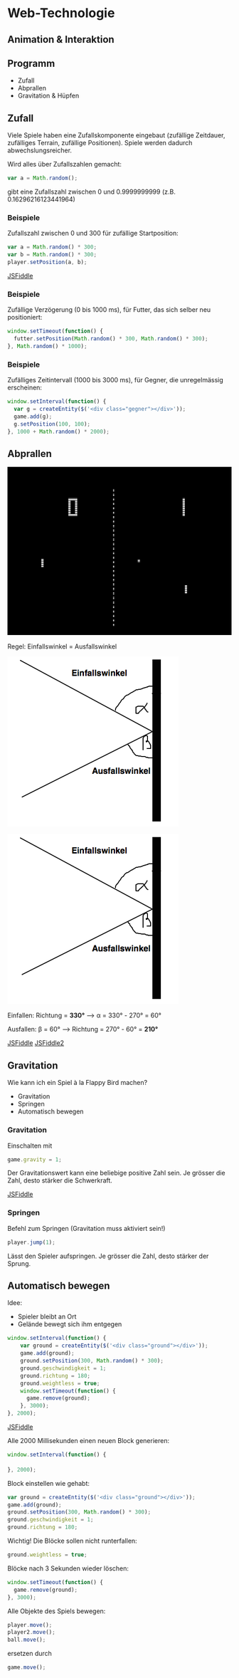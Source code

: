 # Web-Technologie

## Animation & Interaktion



## Programm

* Zufall
* Abprallen
* Gravitation & Hüpfen



## Zufall

Viele Spiele haben eine Zufallskomponente eingebaut (zufällige Zeitdauer, zufälliges Terrain, zufällige Positionen). Spiele werden dadurch abwechslungsreicher.

Wird alles über Zufallszahlen gemacht:

```js
var a = Math.random();
```

gibt eine Zufallszahl zwischen 0 und 0.9999999999 (z.B. 0.16296216123441964)


### Beispiele

Zufallszahl zwischen 0 und 300 für zufällige Startposition:

```js
var a = Math.random() * 300;
var b = Math.random() * 300;
player.setPosition(a, b);
```

[JSFiddle](http://jsfiddle.net/zzoxakrf/)


### Beispiele

Zufällige Verzögerung (0 bis 1000 ms), für Futter, das sich selber neu positioniert:

```js
window.setTimeout(function() {
  futter.setPosition(Math.random() * 300, Math.random() * 300);
}, Math.random() * 1000);
```


### Beispiele

Zufälliges Zeitintervall (1000 bis 3000 ms), für Gegner, die unregelmässig erscheinen:

```js
window.setInterval(function() {
  var g = createEntity($('<div class="gegner"></div>'));
  game.add(g);
  g.setPosition(100, 100);
}, 1000 + Math.random() * 2000);
```



## Abprallen

![](images/pong.png)


Regel: Einfallswinkel = Ausfallswinkel

![](images/winkel.png)


![](images/winkel.png)

Einfallen: Richtung = **330°** --> &alpha; = 330° - 270° = 60°

Ausfallen: &beta; = 60° --> Richtung = 270° - 60° = **210°**

[JSFiddle](http://jsfiddle.net/4yqjx5cv/1/)
[JSFiddle2](http://jsfiddle.net/tjLs8q3d/)



## Gravitation

Wie kann ich ein Spiel à la Flappy Bird machen?

* Gravitation
* Springen
* Automatisch bewegen


### Gravitation

Einschalten mit

```js
game.gravity = 1;
```

Der Gravitationswert kann eine beliebige positive Zahl sein. Je grösser die Zahl, desto stärker die Schwerkraft.

[JSFiddle](http://jsfiddle.net/ksq8qb0f/)


### Springen

Befehl zum Springen (Gravitation muss aktiviert sein!)

```js
player.jump(1);
```

Lässt den Spieler aufspringen. Je grösser die Zahl, desto stärker der Sprung.


## Automatisch bewegen

Idee:

* Spieler bleibt an Ort
* Gelände bewegt sich ihm entgegen

```js
window.setInterval(function() {
    var ground = createEntity($('<div class="ground"></div>'));
    game.add(ground);
    ground.setPosition(300, Math.random() * 300);
    ground.geschwindigkeit = 1;
    ground.richtung = 180;
    ground.weightless = true;
    window.setTimeout(function() {
      game.remove(ground);
    }, 3000);
}, 2000);
```

[JSFiddle](http://jsfiddle.net/jvmk3ccs/)


Alle 2000 Millisekunden einen neuen Block generieren:

```js
window.setInterval(function() {

}, 2000);
```


Block einstellen wie gehabt:

```js
var ground = createEntity($('<div class="ground"></div>'));
game.add(ground);
ground.setPosition(300, Math.random() * 300);
ground.geschwindigkeit = 1;
ground.richtung = 180;
```


Wichtig! Die Blöcke sollen nicht runterfallen:

```js
ground.weightless = true;
```


Blöcke nach 3 Sekunden wieder löschen:

```js
window.setTimeout(function() {
  game.remove(ground);
}, 3000);
```


Alle Objekte des Spiels bewegen:

```js
player.move();
player2.move();
ball.move();
```

ersetzen durch

```js
game.move();
```
